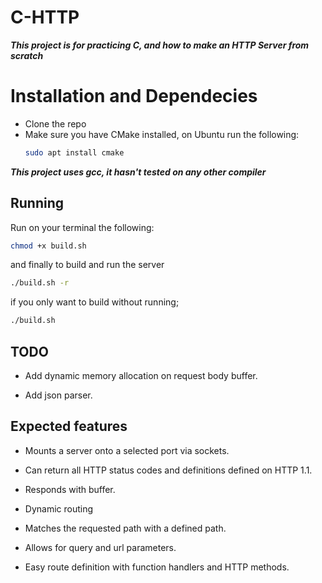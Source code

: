 # C-HTTP

***This project is for practicing C, and how to make an HTTP Server from scratch***

# Installation and Dependecies

- Clone the repo
- Make sure you have CMake installed, on Ubuntu run the following:
    ```bash
    sudo apt install cmake
    ```
***This project uses gcc, it hasn't tested on any other compiler***

## Running

Run on your terminal the following:
```bash
chmod +x build.sh
```
and finally to build and run the server

```bash
./build.sh -r 
```
if you only want to build without running;
```bash
./build.sh
```

## TODO
- Add dynamic memory allocation on request body buffer.

- Add json parser.



## Expected features

- Mounts a server onto a selected port via sockets.
- Can return all HTTP status codes and definitions defined on HTTP 1.1.
- Responds with buffer.

- Dynamic routing
- Matches the requested path with a defined path.
- Allows for query and url parameters.
- Easy route definition with function handlers and HTTP methods.
